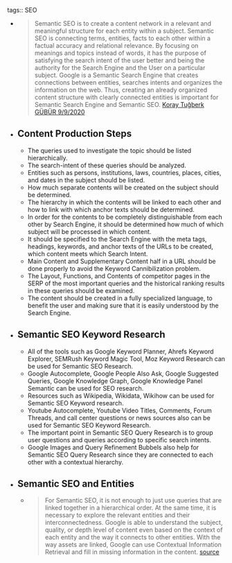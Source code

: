 tags:: SEO

- >Semantic SEO is to create a content network in a relevant and meaningful structure for each entity within a subject. Semantic SEO is connecting terms, entities, facts to each other within a factual accuracy and relational relevance. By focusing on meanings and topics instead of words, it has the purpose of satisfying the search intent of the user better and being the authority for the Search Engine and the User on a particular subject. Google is a Semantic Search Engine that creates connections between entities, searches intents and organizes the information on the web. Thus, creating an already organized content structure with clearly connected entities is important for Semantic Search Engine and Semantic SEO. [Koray Tuğberk GÜBÜR 9/9/2020](https://www.holisticseo.digital/theoretical-seo/semantic/)
- ## Content Production Steps
	- The queries used to investigate the topic should be listed hierarchically.
	- The search-intent of these queries should be analyzed.
	- Entities such as persons, institutions, laws, countries, places, cities, and dates in the subject should be listed.
	- How much separate contents will be created on the subject should be determined.
	- The hierarchy in which the contents will be linked to each other and how to link with which anchor texts should be determined.
	- In order for the contents to be completely distinguishable from each other by Search Engine, it should be determined how much of which subject will be processed in which content.
	- It should be specified to the Search Engine with the meta tags, headings, keywords, and anchor texts of the URLs to be created, which content meets which Search Intent.
	- Main Content and Supplementary Content half in a URL should be done properly to avoid the Keyword Cannibilization problem.
	- The Layout, Functions, and Contents of competitor pages in the SERP of the most important queries and the historical ranking results in these queries should be examined.
	- The content should be created in a fully specialized language, to benefit the user and making sure that it is easily understood by the Search Engine.
- ## Semantic SEO Keyword Research
	- All of the tools such as Google Keyword Planner, Ahrefs Keyword Explorer, SEMRush Keyword Magic Tool, Moz Keyword Research can be used for Semantic SEO Research.
	- Google Autocomplete, Google People Also Ask, Google Suggested Queries, Google Knowledge Graph, Google Knowledge Panel Semantic can be used for SEO research.
	- Resources such as Wikipedia, Wikidata, Wikihow can be used for Semantic SEO Keyword research.
	- Youtube Autocomplete, Youtube Video Titles, Comments, Forum Threads, and call center questions or news sources also can be used for Semantic SEO Keyword Research.
	- The important point in Semantic SEO Query Research is to group user questions and queries according to specific search intents.
	- Google Images and Query Refinement Bubbels also help for Semantic SEO Query Research since they are connected to each other with a contextual hierarchy.
- ## Semantic SEO and Entities
	- > For Semantic SEO, it is not enough to just use queries that are linked together in a hierarchical order. At the same time, it is necessary to explore the relevant entities and their interconnectedness. Google is able to understand the subject, quality, or depth level of content even based on the context of each entity and the way it connects to other entities. With the way assets are linked, Google can use Contextual Information Retrieval and fill in missing information in the content. [source](https://www.holisticseo.digital/theoretical-seo/semantic/)